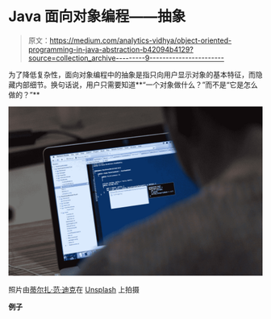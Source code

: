 # Java 面向对象编程——抽象

> 原文：<https://medium.com/analytics-vidhya/object-oriented-programming-in-java-abstraction-b42094b4129?source=collection_archive---------9----------------------->

为了降低复杂性，面向对象编程中的抽象是指只向用户显示对象的基本特征，而隐藏内部细节。换句话说，用户只需要知道**“一个对象做什么？”而不是“它是怎么做的？”**

![](img/14354c6e3b7048b65f58c206e015b107.png)

照片由[蒂尔扎·范·迪克](https://unsplash.com/@tirzavandijk?utm_source=medium&utm_medium=referral)在 [Unsplash](https://unsplash.com/?utm_source=medium&utm_medium=referral) 上拍摄

**例子**